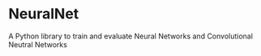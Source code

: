 # NeuralNet
A Python library to train and evaluate Neural Networks and Convolutional Neutral Networks
